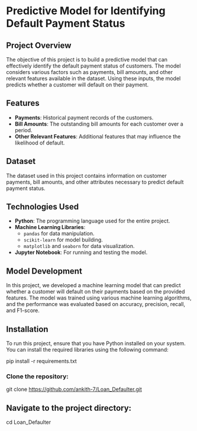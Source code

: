 # Predictive Model for Identifying Default Payment Status

## Project Overview

The objective of this project is to build a predictive model that can effectively identify the default payment status of customers. The model considers various factors such as payments, bill amounts, and other relevant features available in the dataset. Using these inputs, the model predicts whether a customer will default on their payment.

## Features

- **Payments**: Historical payment records of the customers.
- **Bill Amounts**: The outstanding bill amounts for each customer over a period.
- **Other Relevant Features**: Additional features that may influence the likelihood of default.

## Dataset

The dataset used in this project contains information on customer payments, bill amounts, and other attributes necessary to predict default payment status.

## Technologies Used

- **Python**: The programming language used for the entire project.
- **Machine Learning Libraries**: 
  - `pandas` for data manipulation.
  - `scikit-learn` for model building.
  - `matplotlib` and `seaborn` for data visualization.
- **Jupyter Notebook**: For running and testing the model.

## Model Development

In this project, we developed a machine learning model that can predict whether a customer will default on their payments based on the provided features. The model was trained using various machine learning algorithms, and the performance was evaluated based on accuracy, precision, recall, and F1-score.

## Installation

To run this project, ensure that you have Python installed on your system. You can install the required libraries using the following command:

pip install -r requirements.txt

### Clone the repository:

git clone https://github.com/ankith-7/Loan_Defaulter.git
## Navigate to the project directory:
cd Loan_Defaulter
